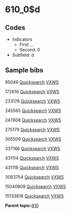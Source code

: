 # 610\_0$d

## Codes

-   Indicators
    -   First: \_
    -   Second: 0
-   Subfield: d

## Sample bibs

95046 [Quicksearch](https://search.library.yale.edu/catalog/95046) [VXWS](http://prodorbis.library.yale.edu:7014/vxws/GetHoldingsService?bibId=95046)

172616 [Quicksearch](https://search.library.yale.edu/catalog/172616) [VXWS](http://prodorbis.library.yale.edu:7014/vxws/GetHoldingsService?bibId=172616)

233178 [Quicksearch](https://search.library.yale.edu/catalog/233178) [VXWS](http://prodorbis.library.yale.edu:7014/vxws/GetHoldingsService?bibId=233178)

245565 [Quicksearch](https://search.library.yale.edu/catalog/245565) [VXWS](http://prodorbis.library.yale.edu:7014/vxws/GetHoldingsService?bibId=245565)

247808 [Quicksearch](https://search.library.yale.edu/catalog/247808) [VXWS](http://prodorbis.library.yale.edu:7014/vxws/GetHoldingsService?bibId=247808)

275179 [Quicksearch](https://search.library.yale.edu/catalog/275179) [VXWS](http://prodorbis.library.yale.edu:7014/vxws/GetHoldingsService?bibId=275179)

305509 [Quicksearch](https://search.library.yale.edu/catalog/305509) [VXWS](http://prodorbis.library.yale.edu:7014/vxws/GetHoldingsService?bibId=305509)

337166 [Quicksearch](https://search.library.yale.edu/catalog/337166) [VXWS](http://prodorbis.library.yale.edu:7014/vxws/GetHoldingsService?bibId=337166)

431114 [Quicksearch](https://search.library.yale.edu/catalog/431114) [VXWS](http://prodorbis.library.yale.edu:7014/vxws/GetHoldingsService?bibId=431114)

431118 [Quicksearch](https://search.library.yale.edu/catalog/431118) [VXWS](http://prodorbis.library.yale.edu:7014/vxws/GetHoldingsService?bibId=431118)

3083754 [Quicksearch](https://search.library.yale.edu/catalog/3083754) [VXWS](http://prodorbis.library.yale.edu:7014/vxws/GetHoldingsService?bibId=3083754)

15040809 [Quicksearch](https://search.library.yale.edu/catalog/15040809) [VXWS](http://prodorbis.library.yale.edu:7014/vxws/GetHoldingsService?bibId=15040809)

15133618 [Quicksearch](https://search.library.yale.edu/catalog/15133618) [VXWS](http://prodorbis.library.yale.edu:7014/vxws/GetHoldingsService?bibId=15133618)

**Parent topic:**[610](../../tags/610/610.md)

